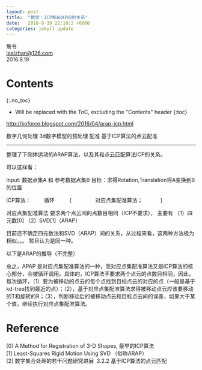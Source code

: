 ```yaml
---
layout: post
title:  "数学：ICP和ARAP间的关系"
date:   2016-8-19 22:10:2 +0800
categories: jekyll update
---
```


詹令   
lealzhan@126.com    
2016.8.19   

# Contents
{:.no_toc}

* Will be replaced with the ToC, excluding the "Contents" header
{:toc}

http://koforce.blogspot.com/2016/04/arap-icp.html


数字几何处理
3d数字模型的预处理
配准
基于ICP算法的点云配准

----------------------------------------------------------



整理了下刚体运动的ARAP算法，以及其和点云匹配算法ICP的关系。

可以这样看：

Input: 数据点集A 和 参考数据点集B
目标：求得Rotation,Translation将A变换到B的位置

ICP算法：
   
    循环
         {
               对应点集配准算法； 
          }


对应点集配准算法 要求两个点云间的点数目相同（ICP不要求），
主要有
（1）四元数[0]
（2）SVD[1]（ARAP）

目前还不确定四元数法和SVD（ARAP）间的关系，从过程来看，这两种方法极为相似。。。
暂且认为是同一种。

以下是ARAP的推导（不完整）







总之，APAP 是对应点集配准算法的一种，而对应点集配准算法又是ICP算法的核心部分，会被循环调用。具体的，ICP算法不要求两个点云的点数目相同，因此，每次循环，（1）要为被移动的点云的每个点找到目标点云的对应的点（一般是基于kd-tree找到最近的点）；（2），基于对应点集配准算法求得被移动点云应该要移动的T和旋转的R；（3），判断移动后的被移动点云和目标点云间的误差，如果大于某个值，继续执行对应点集配准算法。






# Reference

[0] A Method for Registration of 3-D Shapes, 最早的ICP算法   
[1] Least-Squares Rigid Motion Using SVD （俗称ARAP）   
[2] 数字集合处理的若干问题研究进展  3.2.2 基于ICP算法的点云匹配   


